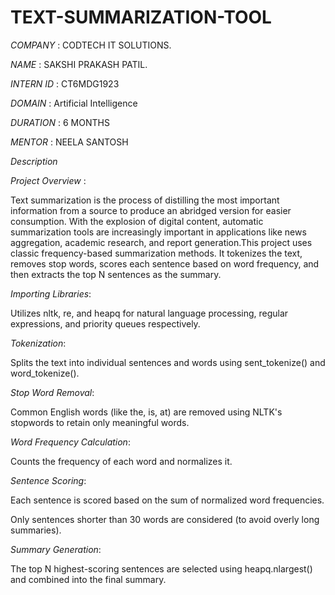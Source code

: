 # TEXT-SUMMARIZATION-TOOL

*COMPANY* : CODTECH IT SOLUTIONS.

*NAME* : SAKSHI PRAKASH PATIL.

*INTERN ID* : CT6MDG1923

*DOMAIN* : Artificial Intelligence

*DURATION* : 6 MONTHS

*MENTOR* : NEELA SANTOSH
 
*Description*

*Project Overview* :

Text summarization is the process of distilling the most important information from a source to produce an abridged version for easier consumption. With the explosion of digital content,
automatic summarization tools are increasingly important in applications like news aggregation, academic research, and report generation.This project uses classic frequency-based summarization 
methods. It tokenizes the text, removes stop words, scores each sentence based on word frequency, and then extracts the top N sentences as the summary.

*Importing Libraries*:

Utilizes nltk, re, and heapq for natural language processing, regular expressions, and priority queues respectively.

*Tokenization*:

Splits the text into individual sentences and words using sent_tokenize() and word_tokenize().

*Stop Word Removal*:

Common English words (like the, is, at) are removed using NLTK's stopwords to retain only meaningful words.

*Word Frequency Calculation*:

Counts the frequency of each word and normalizes it.

*Sentence Scoring*:

Each sentence is scored based on the sum of normalized word frequencies.

Only sentences shorter than 30 words are considered (to avoid overly long summaries).

*Summary Generation*:

The top N highest-scoring sentences are selected using heapq.nlargest() and combined into the final summary.






